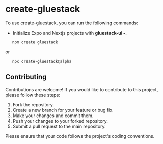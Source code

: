 # create-gluestack

To use create-gluestack, you can run the following commands:

- Initialize Expo and Nextjs projects with **gluestack-ui -**.

```bash
   npm create gluestack
```

or

```bash
   npx create-gluestack@alpha
```

## Contributing

Contributions are welcome! If you would like to contribute to this project, please follow these steps:

1. Fork the repository.
2. Create a new branch for your feature or bug fix.
3. Make your changes and commit them.
4. Push your changes to your forked repository.
5. Submit a pull request to the main repository.

Please ensure that your code follows the project's coding conventions.
